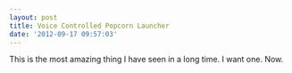 ```yaml
---
layout: post
title: Voice Controlled Popcorn Launcher
date: '2012-09-17 09:57:03'
---
```


This is the most amazing thing I have seen in a long time. I want one. Now.